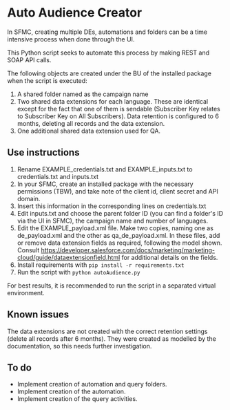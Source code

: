 # Auto Audience Creator
In SFMC, creating multiple DEs, automations and folders can be a time intensive process when done through the UI.

This Python script seeks to automate this process by making REST and SOAP API calls.

The following objects are created under the BU of the installed package when the script is executed:
1) A shared folder named as the campaign name
2) Two shared data extensions for each language. These are identical except for the fact that one of them is sendable (Subscriber Key relates to Subscriber Key on All Subscribers). Data retention is configured to 6 months, deleting all records and the data extension.
3) One additional shared data extension used for QA.

## Use instructions
1) Rename EXAMPLE_credentials.txt and EXAMPLE_inputs.txt to credentials.txt and inputs.txt
2) In your SFMC, create an installed package with the necessary permissions (TBW), and take note of the client id, client secret and API domain.
3) Insert this information in the corresponding lines on credentials.txt
4) Edit inputs.txt and choose the parent folder ID (you can find a folder's ID via the UI in SFMC), the campaign name and number of languages.
5) Edit the EXAMPLE_payload.xml file. Make two copies, naming one as de_payload.xml and the other as qa_de_payload.xml. In these files, add or remove data extension fields as required, following the model shown. Consult https://developer.salesforce.com/docs/marketing/marketing-cloud/guide/dataextensionfield.html for additional details on the fields.
6) Install requirements with
```pip install -r requirements.txt```
7) Run the script with ```python autoAudience.py```

For best results, it is recommended to run the script in a separated virtual environment.

## Known issues
The data extensions are not created with the correct retention settings (delete all records after 6 months). They were created as modelled by the documentation, so this needs further investigation.

## To do
- Implement creation of automation and query folders.
- Implement creation of the automation.
- Implement creation of the query activities.
